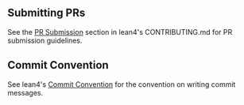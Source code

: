 ## Submitting PRs
See the [PR Submission](https://github.com/leanprover/lean4/blob/master/CONTRIBUTING.md#pr-submission) section in 
lean4's CONTRIBUTING.md for PR submission guidelines.

## Commit Convention
See lean4's [Commit Convention](https://github.com/leanprover/lean4/blob/master/doc/dev/commit_convention.md) for the convention
on writing commit messages.